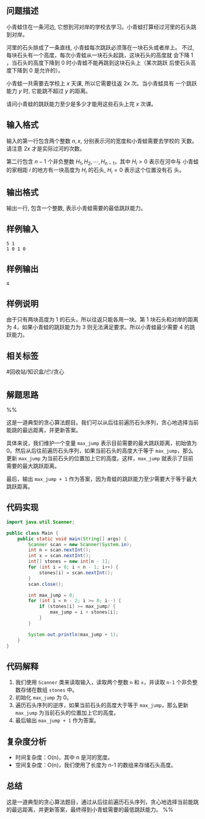 ## 问题描述

小青蛙住在一条河边, 它想到河对岸的学校去学习。小青蛙打算经过河里的石头跳到对岸。

河里的石头排成了一条直线, 小青蛙每次跳跃必须落在一块石头或者岸上。 不过, 每块石头有一个高度，每次小青蛙从一块石头起跳，这块石头的高度就 会下降 1 ，当石头的高度下降到 0 时小青蛙不能再跳到这块石头上（某次跳跃 后使石头高度下降到 0 是允许的）。

小青蛙一共需要去学校上 $x$ 天课, 所以它需要往返 $2x$ 次。当小青蛙具有 一个跳跃能力 $y$ 时, 它能跳不超过 $y$ 的距离。

请问小青蛙的跳跃能力至少是多少才能用这些石头上完 $x$ 次课。

## 输入格式

输入的第一行包含两个整数 $n,x$, 分别表示河的宽度和小青蛙需要去学校的 天数。请注意 $2x$ 才是实际过河的次数。

第二行包含 $n−1$ 个非负整数 $H_1,H_2,⋯,H_{n−1}$，其中 $H_i > 0$ 表示在河中与 小青蛙的家相距 $i$ 的地方有一块高度为 $H_i$ 的石头, $H_i = 0$ 表示这个位置没有石 头。

## 输出格式

输出一行, 包含一个整数, 表示小青蛙需要的最低跳跃能力。

## 样例输入

```
5 1
1 0 1 0
```

## 样例输出

```
4
```

## 样例说明

由于只有两块高度为 $1$ 的石头，所以往返只能各用一块。第 $1$ 块石头和对岸的距离为 $4$，如果小青蛙的跳跃能力为 $3$ 则无法满足要求。所以小青蛙最少需要 $4$ 的跳跃能力。

## 相关标签

#回收站/知识盒/📦/贪心

## 解题思路

%%

这是一道典型的贪心算法题目。我们可以从后往前遍历石头序列，贪心地选择当前能跳的最远距离，并更新答案。

具体来说，我们维护一个变量 `max_jump` 表示目前需要的最大跳跃距离，初始值为 0。然后从后往前遍历石头序列，如果当前石头的高度大于等于 `max_jump`，那么更新 `max_jump` 为当前石头的位置加上它的高度。这样，`max_jump` 就表示了目前需要的最大跳跃距离。

最后，输出 `max_jump + 1` 作为答案，因为青蛙的跳跃能力至少需要大于等于最大跳跃距离。

## 代码实现

```java
import java.util.Scanner;

public class Main {
    public static void main(String[] args) {
        Scanner scan = new Scanner(System.in);
        int n = scan.nextInt();
        int x = scan.nextInt();
        int[] stones = new int[n - 1];
        for (int i = 0; i < n - 1; i++) {
            stones[i] = scan.nextInt();
        }
        scan.close();

        int max_jump = 0;
        for (int i = n - 2; i >= 0; i--) {
            if (stones[i] >= max_jump) {
                max_jump = i + stones[i];
            }
        }

        System.out.println(max_jump + 1);
    }
}
```

## 代码解释

1. 我们使用 `Scanner` 类来读取输入，读取两个整数 `n` 和 `x`，并读取 `n-1` 个非负整数存储在数组 `stones` 中。
2. 初始化 `max_jump` 为 0。
3. 遍历石头序列的逆序，如果当前石头的高度大于等于 `max_jump`，那么更新 `max_jump` 为当前石头的位置加上它的高度。
4. 最后输出 `max_jump + 1` 作为答案。

## 复杂度分析

- 时间复杂度：O(n)，其中 n 是河的宽度。
- 空间复杂度：O(n)，我们使用了长度为 n-1 的数组来存储石头高度。

## 总结

这是一道典型的贪心算法题目，通过从后往前遍历石头序列，贪心地选择当前能跳的最远距离，并更新答案，最终得到小青蛙需要的最低跳跃能力。 %%
